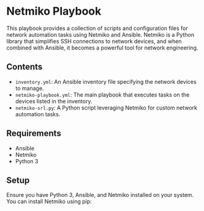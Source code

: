 # Netmiko Playbook

This playbook provides a collection of scripts and configuration files for network automation tasks using Netmiko and Ansible. Netmiko is a Python library that simplifies SSH connections to network devices, and when combined with Ansible, it becomes a powerful tool for network engineering.

## Contents

- `inventory.yml`: An Ansible inventory file specifying the network devices to manage.
- `netmiko-playbook.yml`: The main playbook that executes tasks on the devices listed in the inventory.
- `netmiko-srl.py`: A Python script leveraging Netmiko for custom network automation tasks.

## Requirements

- Ansible
- Netmiko
- Python 3

## Setup

Ensure you have Python 3, Ansible, and Netmiko installed on your system. You can install Netmiko using pip:


